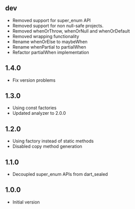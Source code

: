 ## dev

- Removed support for super_enum API
- Removed support for non null-safe projects.
- Removed whenOrThrow, whenOrNull and whenOrDefault
- Removed wrapping functionality
- Rename whenOrElse to maybeWhen
- Rename whenPartial to partialWhen
- Refactor partialWhen implementation

## 1.4.0

- Fix version problems

## 1.3.0

- Using const factories
- Updated analyzer to 2.0.0

## 1.2.0

- Using factory instead of static methods
- Disabled copy method generation

## 1.1.0

- Decoupled super_enum APIs from dart_sealed

## 1.0.0

- Initial version
